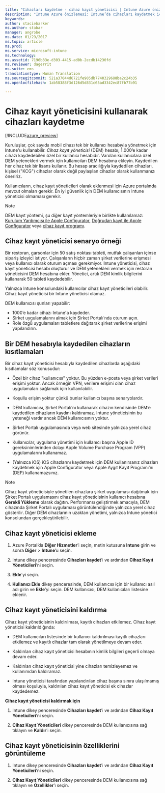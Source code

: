 ```yaml
---
title: "Cihazları kaydetme - cihaz kayıt yöneticisi | Intune Azure önizlemesi | Microsoft Docs"
description: "Intune Azure önizlemesi: Intune’da cihazları kaydetmek için cihaz kaydı yöneticisi hesabını kullanın. "
keywords: 
author: staciebarker
ms.author: stabar
manager: angrobe
ms.date: 01/29/2017
ms.topic: article
ms.prod: 
ms.service: microsoft-intune
ms.technology: 
ms.assetid: 7196b33e-d303-4415-ad0b-2ecdb14230fd
ms.reviewer: dagerrit
ms.suite: ems
translationtype: Human Translation
ms.sourcegitcommit: 521a37044d6721fe905db7740329688ba2c24b35
ms.openlocfilehash: 1ab58388f3d126d5d831c65ad3342ec87fb77b91

---
```


# <a name="enroll-devices-using-device-enrollment-manager"></a>Cihaz kayıt yöneticisini kullanarak cihazları kaydetme

[!INCLUDE[azure_preview](../includes/azure_preview.md)]

Kuruluşlar, çok sayıda mobil cihazı tek bir kullanıcı hesabıyla yönetmek için Intune'u kullanabilir. *Cihaz kayıt yöneticisi* (DEM) hesabı, 1.000’e kadar cihazı kaydedebilen özel bir kullanıcı hesabıdır. Varolan kullanıcılara özel DEM yetenekleri vermek için kullanıcıları DEM hesabına ekleyin. Kaydedilen her cihaz tek bir lisans kullanır. Bu hesap aracılığıyla kaydedilen cihazları, kişisel ("KCG") cihazlar olarak değil paylaşılan cihazlar olarak kullanmanızı öneririz.  

Kullanıcıların, cihaz kayıt yöneticileri olarak eklenmesi için Azure portalında mevcut olmaları gerekir. En iyi güvenlik için DEM kullanıcısının Intune yöneticisi olmaması gerekir.

>[!NOTE]
>DEM kayıt yöntemi, şu diğer kayıt yöntemleriyle birlikte kullanılamaz: [Kurulum Yardımcısı ile Apple Configurator](enroll-ios-devices-with-apple-configurator-and-setup-assistant.md), [Doğrudan kayıt ile Apple Configurator](enroll-ios-devices-with-apple-configurator-and-direct-enrollment.md) veya [cihaz kayıt programı](enroll-ios-devices-using-device-enrollment-program.md). 

## <a name="example-of-a-device-enrollment-manager-scenario"></a>Cihaz kayıt yöneticisi senaryo örneği

Bir restoran, garsonlar için 50 satış noktası tableti, mutfak çalışanları içinse sipariş izleyici istiyor. Çalışanların hiçbir zaman şirket verilerine erişmesi veya kullanıcı olarak oturum açması gerekmiyor. Intune yöneticisi, cihaz kayıt yöneticisi hesabı oluşturur ve DEM yetenekleri vermek için restoran yöneticisini DEM hesabına ekler. Yönetici, artık DEM kimlik bilgilerini kullanarak 50 tableti kaydedebilir.

Yalnızca Intune konsolundaki kullanıcılar cihaz kayıt yöneticileri olabilir. Cihaz kayıt yöneticisi bir Intune yöneticisi olamaz.

DEM kullanıcısı şunları yapabilir:

-   1000’e kadar cihazı Intune'a kaydeder.
-   Şirket uygulamalarını almak için Şirket Portalı’nda oturum açın.
-   Role özgü uygulamaları tabletlere dağıtarak şirket verilerine erişimi yapılandırın.

## <a name="limitations-of-devices-that-are-enrolled-with-a-dem-account"></a>Bir DEM hesabıyla kaydedilen cihazların kısıtlamaları

Bir cihaz kayıt yöneticisi hesabıyla kaydedilen cihazlarda aşağıdaki kısıtlamalar söz konusudur:

  - Özel bir cihaz "kullanıcısı" yoktur. Bu yüzden e-posta veya şirket verileri erişimi yoktur. Ancak örneğin VPN, verilere erişimi olan cihaz uygulamaları sağlamak için kullanılabilir.

  - Koşullu erişim yoktur çünkü bunlar kullanıcı başına senaryolardır.

  - DEM kullanıcısı, Şirket Portalı’nı kullanarak cihazın kendisinde DEM’e kaydedilen cihazların kaydını kaldıramaz. Intune yöneticisinin bu yeteneği vardır ancak DEM kullanıcısının yoktur.

  - Şirket Portalı uygulamasında veya web sitesinde yalnızca yerel cihaz görünür.
 
  - Kullanıcılar, uygulama yönetimi için kullanıcı başına Apple ID gereksinimlerinden dolayı Apple Volume Purchase Program (VPP) uygulamalarını kullanamaz.
 
  - (Yalnızca iOS) iOS cihazlarını kaydetmek için DEM kullanırsanız cihazları kaydetmek için Apple Configurator veya Apple Aygıt Kayıt Programı’nı (DEP) kullanamazsınız.


> [!NOTE]
> Cihaz kayıt yöneticisiyle yönetilen cihazlara şirket uygulaması dağıtmak için Şirket Portalı uygulamasını cihaz kayıt yöneticisinin kullanıcı hesabına **Gerekli Yükleme** olarak dağıtın.
> Performansı geliştirmek amacıyla, DEM cihazında Şirket Portalı uygulaması görüntülendiğinde yalnızca yerel cihaz gösterilir. Diğer DEM cihazlarının uzaktan yönetimi, yalnızca Intune yönetici konsolundan gerçekleştirilebilir.


## <a name="add-a-device-enrollment-manager"></a>Cihaz kayıt yöneticisi ekleme

1.  Azure Portal’da **Diğer Hizmetler**’i seçin, metin kutusuna **Intune** girin ve sonra **Diğer** > **Intune**’u seçin.

2.  Intune dikey penceresinde **Cihazları kaydet**’i ve ardından **Cihaz Kayıt Yöneticileri**’ni seçin.

3.  **Ekle**’yi seçin.

4.  **Kullanıcı Ekle** dikey penceresinde, DEM kullanıcısı için bir kullanıcı asıl adı girin ve **Ekle**’yi seçin. DEM kullanıcısı, DEM kullanıcıları listesine eklenir.

## <a name="remove-a-device-enrollment-manager"></a>Cihaz kayıt yöneticisini kaldırma

Cihaz kayıt yöneticisinin kaldırılması, kayıtlı cihazları etkilemez. Cihaz kayıt yöneticisi kaldırıldığında:

-   DEM kullanıcıları listesinde bir kullanıcı kaldırılması kayıtlı cihazları etkilemez ve kayıtlı cihazlar tam olarak yönetilmeye devam eder.

-   Kaldırılan cihaz kayıt yöneticisi hesabının kimlik bilgileri geçerli olmaya devam eder.

-   Kaldırılan cihaz kayıt yöneticisi yine cihazları temizleyemez ve kullanımdan kaldıramaz.

-   Intune yöneticisi tarafından yapılandırılan cihaz başına sınıra ulaşılmamış olması koşuluyla, kaldırılan cihaz kayıt yöneticisi ek cihazlar kaydedemez.

**Cihaz kayıt yöneticisi kaldırmak için**

1. Intune dikey penceresinde **Cihazları kaydet**’i ve ardından **Cihaz Kayıt Yöneticileri**’ni seçin.

2. **Cihaz Kayıt Yöneticileri** dikey penceresinde DEM kullanıcısına sağ tıklayın ve **Kaldır**’ı seçin.

## <a name="view-the-properties-of-a-device-enrollment-manager"></a>Cihaz kayıt yöneticisinin özelliklerini görüntüleme

1. Intune dikey penceresinde **Cihazları kaydet**’i ve ardından **Cihaz Kayıt Yöneticileri**’ni seçin.

2. **Cihaz Kayıt Yöneticileri** dikey penceresinde DEM kullanıcısına sağ tıklayın ve **Özellikler**’ı seçin.



<!--HONumber=Feb17_HO1-->


